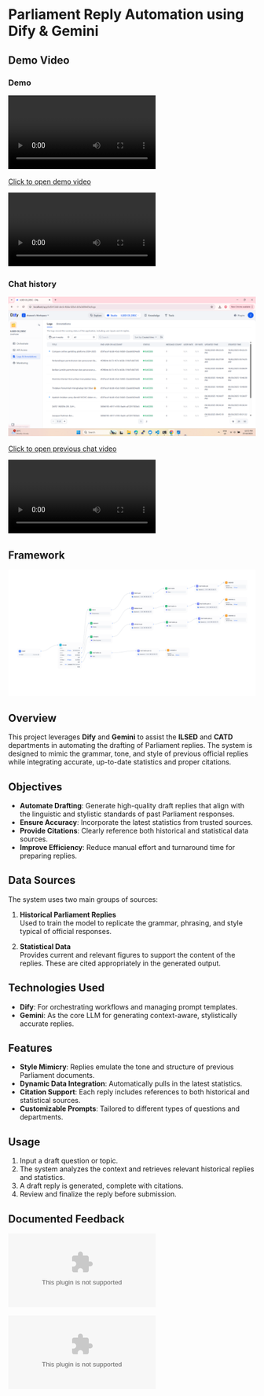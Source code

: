 # Parliament Reply Automation using Dify & Gemini

## Demo Video
### Demo
![demo.mp4](<demo.mp4>)

<a href="demo.mp4">Click to open demo video</a>

<video controls src="demo.mp4" title="DEMO"></video>

### Chat history
![previous-chat.png](<Screenshot 2025-10-27 125322.png>)

<a href="previous-chat.mp4">Click to open previous chat video</a>

<video controls src="previous-chat.mp4" title="Previous Chat"></video>

## Framework
![alt text](<ILSED OS.png>)

## Overview

This project leverages **Dify** and **Gemini** to assist the **ILSED** and **CATD** departments in automating the drafting of Parliament replies. The system is designed to mimic the grammar, tone, and style of previous official replies while integrating accurate, up-to-date statistics and proper citations.

## Objectives

- **Automate Drafting**: Generate high-quality draft replies that align with the linguistic and stylistic standards of past Parliament responses.
- **Ensure Accuracy**: Incorporate the latest statistics from trusted sources.
- **Provide Citations**: Clearly reference both historical and statistical data sources.
- **Improve Efficiency**: Reduce manual effort and turnaround time for preparing replies.

## Data Sources

The system uses two main groups of sources:

1. **Historical Parliament Replies**  
   Used to train the model to replicate the grammar, phrasing, and style typical of official responses.

2. **Statistical Data**  
   Provides current and relevant figures to support the content of the replies. These are cited appropriately in the generated output.

## Technologies Used

- **Dify**: For orchestrating workflows and managing prompt templates.
- **Gemini**: As the core LLM for generating context-aware, stylistically accurate replies.

## Features

- **Style Mimicry**: Replies emulate the tone and structure of previous Parliament documents.
- **Dynamic Data Integration**: Automatically pulls in the latest statistics.
- **Citation Support**: Each reply includes references to both historical and statistical sources.
- **Customizable Prompts**: Tailored to different types of questions and departments.

## Usage

1. Input a draft question or topic.
2. The system analyzes the context and retrieves relevant historical replies and statistics.
3. A draft reply is generated, complete with citations.
4. Review and finalize the reply before submission.

## Documented Feedback
![Feedback from ILSED](<Feedback Report On The Parliamentary Chatbot.docx>)

![Feedback from CATD](<Testing ILSED Ai Chatbot.docx>)
